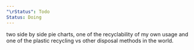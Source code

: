 ```yaml
---
"\rStatus": Todo
Status: Doing
---
```


two side by side pie charts, one of the recyclability of my own usage and one of the plastic recycling vs other disposal methods in the world.